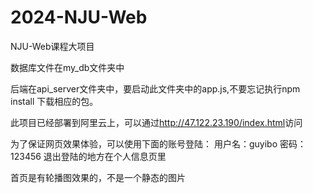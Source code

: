# 2024-NJU-Web
NJU-Web课程大项目

数据库文件在my_db文件夹中

后端在api_server文件夹中，要启动此文件夹中的app.js,不要忘记执行npm install 下载相应的包。

此项目已经部署到阿里云上，可以通过<a>http://47.122.23.190/index.html</a>访问

为了保证网页效果体验，可以使用下面的账号登陆：
用户名：guyibo
密码：123456
退出登陆的地方在个人信息页里

首页是有轮播图效果的，不是一个静态的图片
